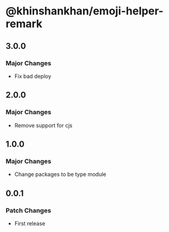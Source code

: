 # @khinshankhan/emoji-helper-remark

## 3.0.0

### Major Changes

- Fix bad deploy

## 2.0.0

### Major Changes

- Remove support for cjs

## 1.0.0

### Major Changes

- Change packages to be type module

## 0.0.1

### Patch Changes

- First release
